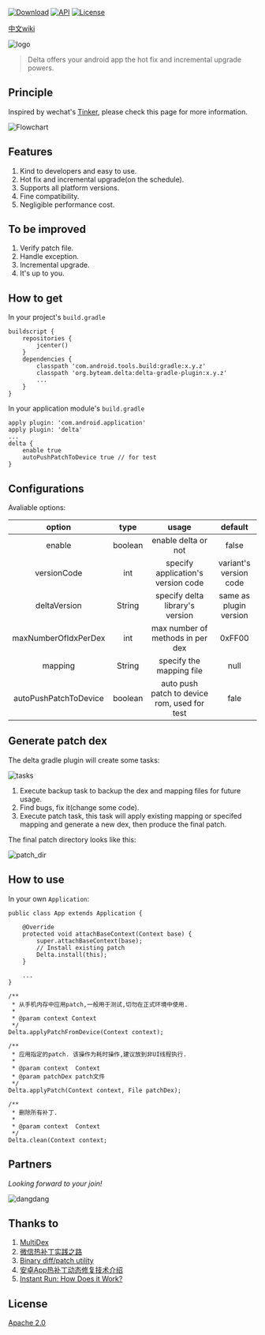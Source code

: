 [![Download](https://api.bintray.com/packages/byteam/maven/delta/images/download.svg)](https://bintray.com/byteam/maven/delta/_latestVersion) [![API](https://img.shields.io/badge/API-8%2B-brightgreen.svg?style=flat)](https://android-arsenal.com/api?level=8) [![License](https://img.shields.io/badge/License-Apache%202.0-orange.svg)](http://www.apache.org/licenses/LICENSE-2.0.html)

[中文wiki](https://github.com/byteam/delta/wiki)

![logo](arts/logo_huakang.png)

> Delta offers your android app the hot fix and incremental upgrade powers.

## Principle

Inspired by wechat's [Tinker](http://bugly.qq.com/bbs/forum.php?mod=viewthread&tid=1264&extra=page%3D1), please check this page for more information.

![Flowchart](arts/patch_flowchart.png)

## Features

1. Kind to developers and easy to use.
2. Hot fix and incremental upgrade(on the schedule).
3. Supports all platform versions.
4. Fine compatibility.
5. Negligible performance cost.

## To be improved

1. Verify patch file.
2. Handle exception.
3. Incremental upgrade.
4. It's up to you.

## How to get

In your project's `build.gradle`

```
buildscript {
    repositories {
        jcenter()
    }
    dependencies {
        classpath 'com.android.tools.build:gradle:x.y.z'
        classpath 'org.byteam.delta:delta-gradle-plugin:x.y.z'
        ...
    }
}
```

In your application module's `build.gradle`

```
apply plugin: 'com.android.application'
apply plugin: 'delta'
...
delta {
    enable true
    autoPushPatchToDevice true // for test
}
```

## Configurations

Avaliable options:

|    option     |     type     |     usage     |     default     |
|:---:|:---:|:---:|:---:|
|enable|boolean|enable delta or not|false|
|versionCode|int|specify application's version code|variant's version code|
|deltaVersion|String|specify delta library's version|same as plugin version|
|maxNumberOfIdxPerDex|int|max number of methods in per dex|0xFF00|
|mapping|String|specify the mapping file|null|
|autoPushPatchToDevice|boolean|auto push patch to device rom, used for test|fale|

## Generate patch dex

The delta gradle plugin will create some tasks:

![tasks](arts/tasks.png)

1. Execute backup task to backup the dex and mapping files for future usage.
2. Find bugs, fix it(change some code).
3. Execute patch task, this task will apply existing mapping or specifed mapping and generate a new dex, then produce the final patch.

The final patch directory looks like this:

![patch_dir](arts/patch_dir.png)


## How to use

In your own `Application`:

```
public class App extends Application {

    @Override
    protected void attachBaseContext(Context base) {
        super.attachBaseContext(base);
        // Install existing patch
        Delta.install(this);
    }

    ...
}
```

```
/**
 * 从手机内存中应用patch,一般用于测试,切勿在正式环境中使用.
 *
 * @param context Context
 */
Delta.applyPatchFromDevice(Context context);

/**
 * 应用指定的patch. 该操作为耗时操作,建议放到非UI线程执行.
 *
 * @param context  Context
 * @param patchDex patch文件
 */
Delta.applyPatch(Context context, File patchDex);

/**
 * 删除所有补丁.
 *
 * @param context  Context
 */
Delta.clean(Context context;

```

## Partners

*Looking forward to your join!*

![dangdang](arts/partners/dangdang.png)

## Thanks to

1. [MultiDex](https://developer.android.com/studio/build/multidex.html)
2. [微信热补丁实践之路](http://bugly.qq.com/bbs/forum.php?mod=viewthread&tid=1264&extra=page%3D1)
3. [Binary diff/patch utility](http://www.daemonology.net/bsdiff/)
4. [安卓App热补丁动态修复技术介绍](http://mp.weixin.qq.com/s?__biz=MzI1MTA1MzM2Nw==&mid=400118620&idx=1&sn=b4fdd5055731290eef12ad0d17f39d4a&scene=1&srcid=1031x2ljgSF4xJGlH1xMCJxO&uin=MjAyNzY1NTU=&key=04dce534b3b035ef58d8714d714d36bcc6cc7e136bbd64850522b491d143aafceb62c46421c5965e18876433791d16ec&devicetype=iMac%20MacBookPro12,1%20OSX%20OSX%2010.10.5%20build%2814F27%29&version=11020201&lang=zh_CN&pass_ticket=7O/VfztuLjqu23ED2WEkvy1SJstQD4eLRqX%2b%2bbCY3uE=)
5. [Instant Run: How Does it Work?](https://medium.com/google-developers/instant-run-how-does-it-work-294a1633367f#.ft7r6je52)

## License

[Apache 2.0](http://www.apache.org/licenses/LICENSE-2.0.html)
